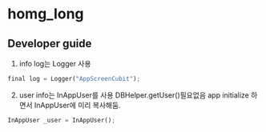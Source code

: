 # homg_long

## Developer guide
1. info log는 Logger 사용
```python
final log = Logger("AppScreenCubit");
```

2. user info는 InAppUser를 사용
DBHelper.getUser()필요없음 app initialize 하면서 InAppUser에 미리 복사해둠.
```python
InAppUser _user = InAppUser();
````
